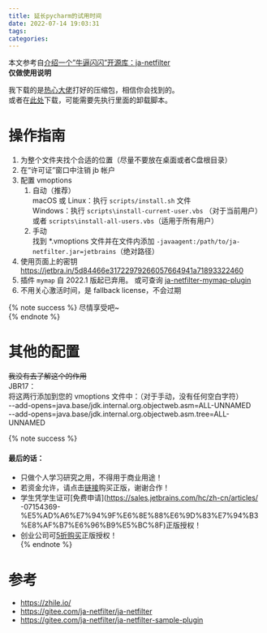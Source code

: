 ```yaml
---
title: 延长pycharm的试用时间
date: 2022-07-14 19:03:31
tags:
categories:
---
```


本文参考自[介绍一个”牛逼闪闪”开源库：ja-netfilter](https://zhile.io/2021/11/29/ja-netfilter-javaagent-lib.html)  
**仅做使用说明**  
<!-- more -->
我下载的是[热心大佬](https://jetbra.in/s)打好的压缩包，相信你会找到的。  
或者在[此处](./jetbra.zip)下载，可能需要先执行里面的卸载脚本。  

# 操作指南
1. 为整个文件夹找个合适的位置（尽量不要放在桌面或者C盘根目录）  
2. 在“许可证”窗口中注销 jb 帐户  
3. 配置 vmoptions  
    1. 自动（推荐）  
        macOS 或 Linux：执行 `scripts/install.sh` 文件  
        Windows：执行 `scripts\install-current-user.vbs` （对于当前用户）或者 `scripts\install-all-users.vbs`（适用于所有用户）  
    2. 手动  
        找到 *.vmoptions 文件并在文件内添加 `-javaagent:/path/to/ja-netfilter.jar=jetbrains`（绝对路径）  
4. 使用页面上的密钥 https://jetbra.in/5d84466e31722979266057664941a71893322460  
5. 插件 `mymap` 自 2022.1 版起已弃用。 或可查询 [ja-netfilter-mymap-plugin](https://github.com/zfkun/ja-netfilter-mymap-plugin)
6. 不用关心激活时间，是 fallback license，不会过期  

{% note success %}
尽情享受吧~  
{% endnote %}

# 其他的配置  
~~我没有去了解这个的作用~~  
JBR17：  
     将这两行添加到您的 vmoptions 文件中：（对于手动，没有任何空白字符）  
     --add-opens=java.base/jdk.internal.org.objectweb.asm=ALL-UNNAMED  
     --add-opens=java.base/jdk.internal.org.objectweb.asm.tree=ALL-UNNAMED  

{% note success %}  
#### 最后的话：  
- 只做个人学习研究之用，不得用于商业用途！  
- 若资金允许，请点击[链接](https://www.jetbrains.com/idea/buy/)购买正版，谢谢合作！  
- 学生凭学生证可[免费申请](https://sales.jetbrains.com/hc/zh-cn/articles/  -07154369-%E5%AD%A6%E7%94%9F%E6%8E%88%E6%9D%83%E7%94%B3%E8%AF%B7%E6%96%B9%E5%BC%8F)正版授权！  
- 创业公司可[5折购买](https://www.jetbrains.com/shop/eform/startup)正版授权！  
{% endnote %}  
  
# 参考  
- https://zhile.io/  
- https://gitee.com/ja-netfilter/ja-netfilter  
- https://gitee.com/ja-netfilter/ja-netfilter-sample-plugin  